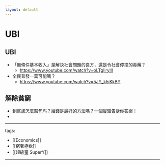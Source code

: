 ```yaml
---
layout: default
---
```


# UBI

## UBI
* 「無條件基本收入」是解決社會問題的良方，還是令社會停擺的毒藥？
  * https://www.youtube.com/watch?v=oLTgIlryIII
* 全民普發一萬可能嗎？
  * https://www.youtube.com/watch?v=5JY_k5jKkBY

## 解除貧窮
* [到底該怎麼幫乞丐？給錢是最好的方法嗎？一個實驗告訴你答案！](https://youtu.be/4EEOdlau3k4)
* 




---
tags:
  - [[Economics]]
  - [[窮奢極欲]]
  - [[超級歪 SuperY]]
---
